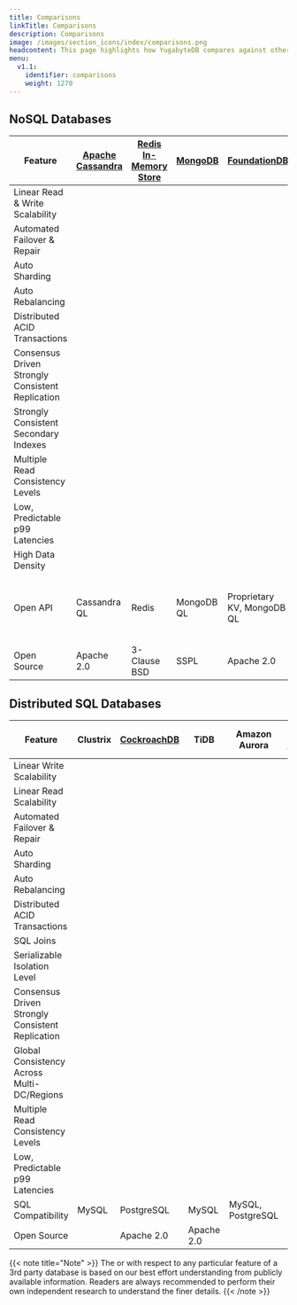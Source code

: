 ```yaml
---
title: Comparisons
linkTitle: Comparisons
description: Comparisons
image: /images/section_icons/index/comparisons.png
headcontent: This page highlights how YugabyteDB compares against other operational databases in the NoSQL and distributed SQL categories. Click on the database name in the table header to see a more detailed comparison.
menu:
  v1.1:
    identifier: comparisons
    weight: 1270
---
```


## NoSQL Databases

Feature | [Apache Cassandra](cassandra/) | [Redis In-Memory Store](redis/) | [MongoDB](mongodb/) | [FoundationDB](foundationdb/) |[Amazon DynamoDB](amazon-dynamodb/) | [MS Azure CosmosDB](azure-cosmos/)| YugabyteDB
--------|-----------|-------|---------|--------|-------------|--------------|-----------------
Linear Read &amp; Write Scalability | <i class="fas fa-check"></i> | <i class="fas fa-times"></i> | <i class="fas fa-check"></i> |<i class="fas fa-check"></i>| <i class="fas fa-check"></i> | <i class="fas fa-check"></i> | <i class="fas fa-check"></i>
Automated Failover &amp; Repair | <i class="fas fa-check"></i> | <i class="fas fa-times"></i> | <i class="fas fa-check"></i> |<i class="fas fa-check"></i>|<i class="fas fa-check"></i> | <i class="fas fa-check"></i> | <i class="fas fa-check"></i>
Auto Sharding | <i class="fas fa-check"></i> |<i class="fas fa-times"></i>|<i class="fas fa-check"></i> |<i class="fas fa-check"></i>| <i class="fas fa-check"></i> | <i class="fas fa-check"></i> | <i class="fas fa-check"></i>
Auto Rebalancing | <i class="fas fa-check"></i> |<i class="fas fa-times"></i>| <i class="fas fa-check"></i> |<i class="fas fa-check"></i>|<i class="fas fa-check"></i> | <i class="fas fa-check"></i> | <i class="fas fa-check"></i> | <i class="fas fa-check"></i>
Distributed ACID Transactions | <i class="fas fa-times"></i> |<i class="fas fa-times"></i>| <i class="fas fa-times"></i> |<i class="fas fa-check"></i>| <i class="fas fa-times"></i> | <i class="fas fa-times"></i> | <i class="fas fa-check"></i>
Consensus Driven Strongly Consistent Replication | <i class="fas fa-times"></i> |<i class="fas fa-times"></i>| <i class="fas fa-times"></i> |<i class="fas fa-check"></i>| <i class="fas fa-times"></i> | <i class="fas fa-times"></i> | <i class="fas fa-check"></i>
Strongly Consistent Secondary Indexes | <i class="fas fa-times"></i> |<i class="fas fa-times"></i>| <i class="fas fa-times"></i> |<i class="fas fa-check"></i>| <i class="fas fa-times"></i> | <i class="fas fa-times"></i> | <i class="fas fa-check"></i>
Multiple Read Consistency Levels | <i class="fas fa-check"></i> |<i class="fas fa-times"></i>| <i class="fas fa-check"></i> |<i class="fas fa-check"></i>| <i class="fas fa-check"></i> | <i class="fas fa-check"></i> | <i class="fas fa-check"></i>
Low, Predictable p99 Latencies | <i class="fas fa-times"></i> |<i class="fas fa-check"></i>| <i class="fas fa-times"></i> |<i class="fas fa-times"></i>|<i class="fas fa-check"></i> | <i class="fas fa-check"></i> | <i class="fas fa-check"></i>
High Data Density| <i class="fas fa-times"></i> |<i class="fas fa-times"></i>| <i class="fas fa-times"></i> |<i class="fas fa-times"></i>| <i class="fas fa-times"></i> | <i class="fas fa-times"></i> | <i class="fas fa-check"></i>
Open API | Cassandra QL   |Redis| MongoDB QL |Proprietary KV, MongoDB QL| Proprietary KV, Document | Cassandra QL, MongoDB QL | Cassandra-compatible YCQL, Redis-compatible YEDIS
Open Source | Apache 2.0 | 3-Clause BSD| SSPL | Apache 2.0| <i class="fas fa-times"></i> | <i class="fas fa-times"></i> | Apache 2.0


## Distributed SQL Databases

Feature |  Clustrix | [CockroachDB](https://www.yugabyte.com/yugabyte-db-vs-cockroachdb/) | TiDB | Amazon Aurora | [MS Azure CosmosDB](azure-cosmos/) | [Google Cloud Spanner](google-spanner/) | YugabyteDB
--------|---------|-------------|------------|----------------|----------------|-------------|-----------
Linear Write Scalability | <i class="fas fa-check"></i> |  <i class="fas fa-check"></i> | <i class="fas fa-check"></i> | <i class="fas fa-times"></i> | <i class="fas fa-check">| <i class="fas fa-check"></i> | <i class="fas fa-check"></i>
Linear Read Scalability | <i class="fas fa-check"></i> |  <i class="fas fa-check"></i> | <i class="fas fa-check"></i> | <i class="fas fa-check"></i> | <i class="fas fa-check"> | <i class="fas fa-check"></i> | <i class="fas fa-check"></i>
Automated Failover &amp; Repair | <i class="fas fa-check"></i> | <i class="fas fa-check"></i> | <i class="fas fa-check"></i> | <i class="fas fa-times"></i> | <i class="fas fa-check"> | <i class="fas fa-check"></i> | <i class="fas fa-check"></i>
Auto Sharding  | <i class="fas fa-check"></i> | <i class="fas fa-check"></i> | <i class="fas fa-check"></i> | <i class="fas fa-times"></i> | <i class="fas fa-check"> | <i class="fas fa-check"></i> | <i class="fas fa-check"></i>
Auto Rebalancing | <i class="fas fa-check"></i> | <i class="fas fa-check"></i> | <i class="fas fa-check"></i> | <i class="fas fa-times"></i> | <i class="fas fa-check"> | <i class="fas fa-check"></i> | <i class="fas fa-check"></i>
Distributed ACID Transactions | <i class="fas fa-check"></i> | <i class="fas fa-check"></i> | <i class="fas fa-check"></i> | <i class="fas fa-check"></i> | <i class="fas fa-times"></i> | <i class="fas fa-check"></i> | <i class="fas fa-check"></i>
SQL Joins | <i class="fas fa-check"></i> | <i class="fas fa-check"></i> | <i class="fas fa-check"></i> | <i class="fas fa-check"></i> |<i class="fas fa-times"></i>| <i class="fas fa-check"></i> | <i class="fas fa-check"></i>
Serializable Isolation Level | <i class="fas fa-times"></i> | <i class="fas fa-check"></i> | <i class="fas fa-check"></i> | <i class="fas fa-check"></i> | <i class="fas fa-times"></i> | <i class="fas fa-check"></i> | <i class="fas fa-times"></i>
Consensus Driven Strongly Consistent Replication | <i class="fas fa-check"></i> | <i class="fas fa-check"></i> | <i class="fas fa-check"></i> | <i class="fas fa-times"></i> | <i class="fas fa-times"> | <i class="fas fa-check"></i> |<i class="fas fa-check"></i>
Global Consistency Across Multi-DC/Regions | <i class="fas fa-times"></i> | <i class="fas fa-check"></i> | <i class="fas fa-check"></i> | <i class="fas fa-times"></i> | <i class="fas fa-times"> | <i class="fas fa-check"></i> |<i class="fas fa-check"></i>
Multiple Read Consistency Levels | <i class="fas fa-times"></i> | <i class="fas fa-times"></i> | <i class="fas fa-times"></i> | <i class="fas fa-times"></i> | <i class="fas fa-check"></i> | <i class="fas fa-times"></i> | <i class="fas fa-check"></i>
Low, Predictable p99 Latencies | <i class="fas fa-times"></i> | <i class="fas fa-times"></i> | <i class="fas fa-times"></i> | <i class="fas fa-check"></i> | <i class="fas fa-check"></i> | <i class="fas fa-check"></i> | <i class="fas fa-check"></i> 
SQL Compatibility | MySQL | PostgreSQL | MySQL | MySQL, PostgreSQL | Read Only | Proprietary | PostgreSQL (BETA)
Open Source | <i class="fas fa-times"></i> | Apache 2.0 | Apache 2.0 | <i class="fas fa-times"></i> | <i class="fas fa-times"></i> | <i class="fas fa-times"></i> | Apache 2.0


{{< note title="Note" >}}
The <i class="fas fa-check"></i> or <i class="fas fa-times"></i> with respect to any particular feature of a 3rd party database is based on our best effort understanding from publicly available information. Readers are always recommended to perform their own independent research to understand the finer details.
{{< /note >}}

